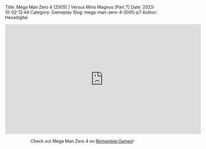 Title: Mega Man Zero 4 (2005) | Versus Mino Magnus [Part 7]
Date: 2023-10-02 12:44
Category: Gameplay
Slug: mega-man-zero-4-2005-p7
Author: Hexadigital

<center><iframe src="https://www.youtube.com/embed/uHTBhwTJNJY?feature=oembed" allow="accelerometer; autoplay; encrypted-media; gyroscope; picture-in-picture" width="640" height="360" frameborder="0"></iframe>

Check out Mega Man Zero 4 on [Remember.Games](https://remember.games/game/4372/mega-man-zero-4/)!</center>
